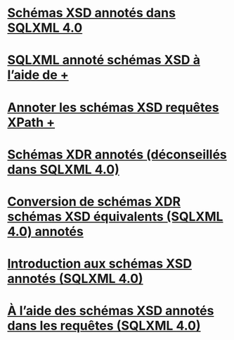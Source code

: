 # [Schémas XSD annotés dans SQLXML 4.0](annotated-xsd-schemas-in-sqlxml-4-0.md)

# [SQLXML annoté schémas XSD à l’aide de +](../../../relational-databases/sqlxml-annotated-xsd-schemas-using/using-annotations-in-xsd-schemas-sqlxml-4-0.md)
# [Annoter les schémas XSD requêtes XPath +](../../../relational-databases/sqlxml-annotated-xsd-schemas-xpath-queries/using-xpath-queries-in-sqlxml-4-0.md)

# [Schémas XDR annotés (déconseillés dans SQLXML 4.0)](annotated-xdr-schemas-deprecated-in-sqlxml-4-0.md)
# [Conversion de schémas XDR schémas XSD équivalents (SQLXML 4.0) annotés](converting-annotated-xdr-schemas-to-equivalent-xsd-schemas-sqlxml-4-0.md)
# [Introduction aux schémas XSD annotés (SQLXML 4.0)](introduction-to-annotated-xsd-schemas-sqlxml-4-0.md)
# [À l’aide des schémas XSD annotés dans les requêtes (SQLXML 4.0)](using-annotated-xsd-schemas-in-queries-sqlxml-4-0.md)
